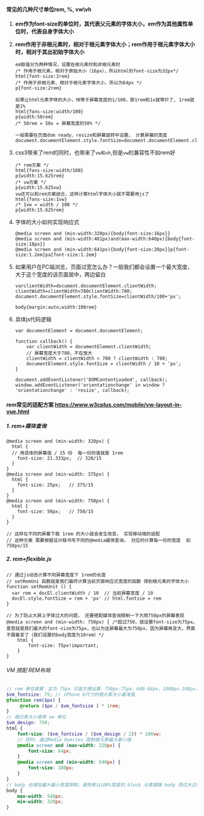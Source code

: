 #### 常见的几种尺寸单位rem,  %, vw\vh

1. **em作为font-size的单位时，其代表父元素的字体大小，em作为其他属性单位时，代表自身字体大小**

2. **rem作用于非根元素时，相对于根元素字体大小；rem作用于根元素字体大小时，相对于其出初始字体大小**

   ```
   em取值分为两种情况，设置在根元素时和非根元素时
   /* 作用于根元素，相对于原始大小（16px），所以html的font-size为32px*/
   html{font-size:2rem}
   /* 作用于非根元素，相对于根元素字体大小，所以为64px */
   p{font-size:2rem}
   
   如果让html元素字体的大小，恒等于屏幕宽度的1/100，那1rem和1x就等价了, 1rem就是1%
   html{fons-size:width/100}
   p{width:50rem}
   /* 50rem = 50x = 屏幕宽度的50% */
   
   一般需要在页面dom ready、resize和屏幕旋转中设置， 计算屏幕的宽度
   document.documentElement.style.fontSize=document.documentElement.clientWidth/100+'px';
   ```

3. css3带来了rem的同时，也带来了`vw和vh`,但是`vw`的兼容性不如rem好

   ```
   /* rem方案 */
   html{fons-size:width/100}
   p{width:15.625rem}
   /* vw方案 */
   p{width:15.625vw}
   vw还可以和rem方案结合，这样计算html字体大小就不需要用js了
   html{fons-size:1vw}
   /* 1vw = width / 100 */
   p{width:15.625rem}
   ```

4. 字体的大小如何实现响应式

   ```
   @media screen and (min-width:320px){body{font-size:16px}}
   @media screen and (min-width:481px)and(max-width:640px){body{font-size:18px}}
   @media screen and (min-width:641px){body{font-size:20px}}p{font-size:1.2em}pa{font-size:1.2em}
   ```

5. 如果用户在PC端浏览，页面过宽怎么办？一般我们都会设置一个最大宽度，大于这个宽度的话页面居中，两边留白

   ```
   varclientWidth=document.documentElement.clientWidth;
   clientWidth=clientWidth<780clientWidth:780;
   document.documentElement.style.fontSize=clientWidth/100+'px';
   
   body{margin:auto;width:100rem}
   ```

6. 具体js代码逻辑

   ```
   var documentElement = document.documentElement;
   
   function callback() {
       var clientWidth = documentElement.clientWidth;
       // 屏幕宽度大于780，不在放大
       clientWidth = clientWidth < 780 ? clientWidth : 780;
       documentElement.style.fontSize = clientWidth / 10 + 'px';
   }
   
   document.addEventListener('DOMContentLoaded', callback);
   window.addEventListener('orientationchange' in window ? 'orientationchange' : 'resize', callback);
   ```

   

#### rem常见的适配方案 https://www.w3cplus.com/mobile/vw-layout-in-vue.html

##### 1. rem+媒体查询

```
@media screen and (min-width: 320px) {
  html {
  // 用具体的屏幕值 / 15 份  每一份的值就是 1rem
    font-size: 21.333px;  // 320/15
  }
}
@media screen and (min-width: 375px) {
  html {
    font-size: 25px;   // 375/15
  }
}
@media screen and (min-width: 750px) {
  html {
    font-size: 50px;   // 750/15
  }
}

// 这样在不同的屏幕下面 1rem 的大小就会发生改变， 实现移动端的适配
// 这种方案 需要根据设计稿书写不同的@media媒体查询， 对应的计算每一份的宽度  如750px/15
```



##### 2. rem+flexible.js

```
// 通过js动态计算不同屏幕宽度下 1rem的长度
// setRemUni 函数就是我们最终计算当前页面响应式宽度的函数 得到根元素的字体大小
function setRemUnit () {
  var rem = docEl.clientWidth / 10  // 当前屏幕宽度 / 10 
  docEl.style.fontSize = rem + 'px' // html.fontsie = rem
}

// 为了防止大屏上字体过大的问题， 还要搭配媒体查询限制一下大雨750px的屏幕表现
@media screen and (min-width: 750px) { /*超过750，就设置font-size为75px。意思就是我们最大的font-size为75px，也以为这屏幕最大为750px，因为屏幕再变大，界面不跟着变了（我们设置的body宽度为10rem）*/
    html {
        font-size: 75px!important;
    }
}
```







###### VM 搭配 REM布局

```scss
// rem 单位换算：定为 75px 只是方便运算，750px-75px、640-64px、1080px-108px，如此类推
$vm_fontsize: 75; // iPhone 6尺寸的根元素大小基准值
@function rem($px) {
     @return ($px / $vm_fontsize ) * 1rem;
}
// 根元素大小使用 vw 单位
$vm_design: 750;
html {
    font-size: ($vm_fontsize / ($vm_design / 2)) * 100vw; 
    // 同时，通过Media Queries 限制根元素最大最小值
    @media screen and (max-width: 320px) {
        font-size: 64px;
    }
    @media screen and (min-width: 540px) {
        font-size: 108px;
    }
}
// body 也增加最大最小宽度限制，避免默认100%宽度的 block 元素跟随 body 而过大过小
body {
    max-width: 540px;
    min-width: 320px;
}
```

